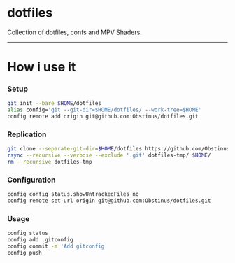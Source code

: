# dotfiles

Collection of dotfiles, confs and MPV Shaders.

---
# How i use it

### Setup
```sh
git init --bare $HOME/dotfiles
alias config='git --git-dir=$HOME/dotfiles/ --work-tree=$HOME'
config remote add origin git@github.com:Obstinus/dotfiles.git
```

### Replication
```sh
git clone --separate-git-dir=$HOME/dotfiles https://github.com/Obstinus/dotfiles.git dotfiles-tmp
rsync --recursive --verbose --exclude '.git' dotfiles-tmp/ $HOME/
rm --recursive dotfiles-tmp
```

### Configuration
```sh
config config status.showUntrackedFiles no
config remote set-url origin git@github.com:Obstinus/dotfiles.git
```

### Usage
```sh
config status
config add .gitconfig
config commit -m 'Add gitconfig'
config push
```

